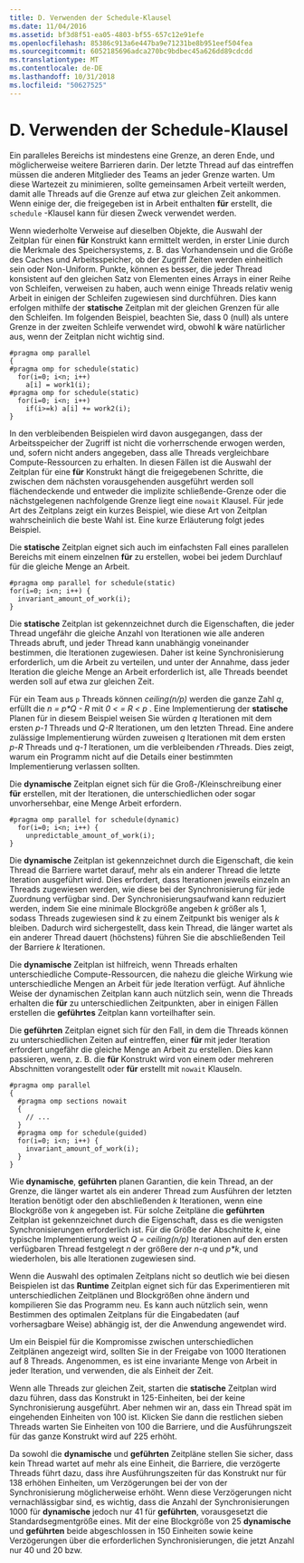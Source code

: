 ```yaml
---
title: D. Verwenden der Schedule-Klausel
ms.date: 11/04/2016
ms.assetid: bf3d8f51-ea05-4803-bf55-657c12e91efe
ms.openlocfilehash: 85386c913a6e447ba9e71231be8b951eef504fea
ms.sourcegitcommit: 6052185696adca270bc9bdbec45a626dd89cdcdd
ms.translationtype: MT
ms.contentlocale: de-DE
ms.lasthandoff: 10/31/2018
ms.locfileid: "50627525"
---
```

# <a name="d-using-the-schedule-clause"></a>D. Verwenden der Schedule-Klausel

Ein paralleles Bereichs ist mindestens eine Grenze, an deren Ende, und möglicherweise weitere Barrieren darin. Der letzte Thread auf das eintreffen müssen die anderen Mitglieder des Teams an jeder Grenze warten. Um diese Wartezeit zu minimieren, sollte gemeinsamen Arbeit verteilt werden, damit alle Threads auf die Grenze auf etwa zur gleichen Zeit ankommen. Wenn einige der, die freigegeben ist in Arbeit enthalten **für** erstellt, die `schedule` -Klausel kann für diesen Zweck verwendet werden.

Wenn wiederholte Verweise auf dieselben Objekte, die Auswahl der Zeitplan für einen **für** Konstrukt kann ermittelt werden, in erster Linie durch die Merkmale des Speichersystems, z. B. das Vorhandensein und die Größe des Caches und Arbeitsspeicher, ob der Zugriff Zeiten werden einheitlich sein oder Non-Uniform. Punkte, können es besser, die jeder Thread konsistent auf den gleichen Satz von Elementen eines Arrays in einer Reihe von Schleifen, verweisen zu haben, auch wenn einige Threads relativ wenig Arbeit in einigen der Schleifen zugewiesen sind durchführen. Dies kann erfolgen mithilfe der **statische** Zeitplan mit der gleichen Grenzen für alle den Schleifen. Im folgenden Beispiel, beachten Sie, dass 0 (null) als untere Grenze in der zweiten Schleife verwendet wird, obwohl **k** wäre natürlicher aus, wenn der Zeitplan nicht wichtig sind.

```
#pragma omp parallel
{
#pragma omp for schedule(static)
  for(i=0; i<n; i++)
    a[i] = work1(i);
#pragma omp for schedule(static)
  for(i=0; i<n; i++)
    if(i>=k) a[i] += work2(i);
}
```

In den verbleibenden Beispielen wird davon ausgegangen, dass der Arbeitsspeicher der Zugriff ist nicht die vorherrschende erwogen werden, und, sofern nicht anders angegeben, dass alle Threads vergleichbare Compute-Ressourcen zu erhalten. In diesen Fällen ist die Auswahl der Zeitplan für eine **für** Konstrukt hängt die freigegebenen Schritte, die zwischen dem nächsten vorausgehenden ausgeführt werden soll flächendeckende und entweder die implizite schließende-Grenze oder die nächstgelegenen nachfolgende Grenze liegt eine `nowait` Klausel. Für jede Art des Zeitplans zeigt ein kurzes Beispiel, wie diese Art von Zeitplan wahrscheinlich die beste Wahl ist. Eine kurze Erläuterung folgt jedes Beispiel.

Die **statische** Zeitplan eignet sich auch im einfachsten Fall eines parallelen Bereichs mit einem einzelnen **für** zu erstellen, wobei bei jedem Durchlauf für die gleiche Menge an Arbeit.

```
#pragma omp parallel for schedule(static)
for(i=0; i<n; i++) {
  invariant_amount_of_work(i);
}
```

Die **statische** Zeitplan ist gekennzeichnet durch die Eigenschaften, die jeder Thread ungefähr die gleiche Anzahl von Iterationen wie alle anderen Threads abruft, und jeder Thread kann unabhängig voneinander bestimmen, die Iterationen zugewiesen. Daher ist keine Synchronisierung erforderlich, um die Arbeit zu verteilen, und unter der Annahme, dass jeder Iteration die gleiche Menge an Arbeit erforderlich ist, alle Threads beendet werden soll auf etwa zur gleichen Zeit.

Für ein Team aus `p` Threads können *ceiling(n/p)* werden die ganze Zahl *q*, erfüllt die *n = p\*Q - R* mit *0 < = R < p* . Eine Implementierung der **statische** Planen für in diesem Beispiel weisen Sie würden *q* Iterationen mit dem ersten *p-1* Threads und *Q-R* Iterationen, um den letzten Thread.  Eine andere zulässige Implementierung würden zuweisen *q* Iterationen mit dem ersten *p-R* Threads und *q-1* Iterationen, um die verbleibenden *r*Threads. Dies zeigt, warum ein Programm nicht auf die Details einer bestimmten Implementierung verlassen sollten.

Die **dynamische** Zeitplan eignet sich für die Groß-/Kleinschreibung einer **für** erstellen, mit der Iterationen, die unterschiedlichen oder sogar unvorhersehbar, eine Menge Arbeit erfordern.

```
#pragma omp parallel for schedule(dynamic)
  for(i=0; i<n; i++) {
    unpredictable_amount_of_work(i);
}
```

Die **dynamische** Zeitplan ist gekennzeichnet durch die Eigenschaft, die kein Thread die Barriere wartet darauf, mehr als ein anderer Thread die letzte Iteration ausgeführt wird. Dies erfordert, dass Iterationen jeweils einzeln an Threads zugewiesen werden, wie diese bei der Synchronisierung für jede Zuordnung verfügbar sind. Der Synchronisierungsaufwand kann reduziert werden, indem Sie eine minimale Blockgröße angeben *k* größer als 1, sodass Threads zugewiesen sind *k* zu einem Zeitpunkt bis weniger als *k* bleiben. Dadurch wird sichergestellt, dass kein Thread, die länger wartet als ein anderer Thread dauert (höchstens) führen Sie die abschließenden Teil der Barriere *k* Iterationen.

Die **dynamische** Zeitplan ist hilfreich, wenn Threads erhalten unterschiedliche Compute-Ressourcen, die nahezu die gleiche Wirkung wie unterschiedliche Mengen an Arbeit für jede Iteration verfügt. Auf ähnliche Weise der dynamischen Zeitplan kann auch nützlich sein, wenn die Threads erhalten die **für** zu unterschiedlichen Zeitpunkten, aber in einigen Fällen erstellen die **geführtes** Zeitplan kann vorteilhafter sein.

Die **geführten** Zeitplan eignet sich für den Fall, in dem die Threads können zu unterschiedlichen Zeiten auf eintreffen, einer **für** mit jeder Iteration erfordert ungefähr die gleiche Menge an Arbeit zu erstellen. Dies kann passieren, wenn, z. B. die **für** Konstrukt wird von einem oder mehreren Abschnitten vorangestellt oder **für** erstellt mit `nowait` Klauseln.

```
#pragma omp parallel
{
  #pragma omp sections nowait
  {
    // ...
  }
  #pragma omp for schedule(guided)
  for(i=0; i<n; i++) {
    invariant_amount_of_work(i);
  }
}
```

Wie **dynamische**, **geführten** planen Garantien, die kein Thread, an der Grenze, die länger wartet als ein anderer Thread zum Ausführen der letzten Iteration benötigt oder den abschließenden *k* Iterationen, wenn eine Blockgröße von *k* angegeben ist. Für solche Zeitpläne die **geführten** Zeitplan ist gekennzeichnet durch die Eigenschaft, dass es die wenigsten Synchronisierungen erforderlich ist. Für die Größe der Abschnitte *k*, eine typische Implementierung weist *Q = ceiling(n/p)* Iterationen auf den ersten verfügbaren Thread festgelegt *n* der größere der *n-q* und *p\*k*, und wiederholen, bis alle Iterationen zugewiesen sind.

Wenn die Auswahl des optimalen Zeitplans nicht so deutlich wie bei diesen Beispielen ist das **Runtime** Zeitplan eignet sich für das Experimentieren mit unterschiedlichen Zeitplänen und Blockgrößen ohne ändern und kompilieren Sie das Programm neu. Es kann auch nützlich sein, wenn Bestimmen des optimalen Zeitplans für die Eingabedaten (auf vorhersagbare Weise) abhängig ist, der die Anwendung angewendet wird.

Um ein Beispiel für die Kompromisse zwischen unterschiedlichen Zeitplänen angezeigt wird, sollten Sie in der Freigabe von 1000 Iterationen auf 8 Threads. Angenommen, es ist eine invariante Menge von Arbeit in jeder Iteration, und verwenden, die als Einheit der Zeit.

Wenn alle Threads zur gleichen Zeit, starten die **statische** Zeitplan wird dazu führen, dass das Konstrukt in 125-Einheiten, bei der keine Synchronisierung ausgeführt. Aber nehmen wir an, dass ein Thread spät im eingehenden Einheiten von 100 ist. Klicken Sie dann die restlichen sieben Threads warten Sie Einheiten von 100 die Barriere, und die Ausführungszeit für das ganze Konstrukt wird auf 225 erhöht.

Da sowohl die **dynamische** und **geführten** Zeitpläne stellen Sie sicher, dass kein Thread wartet auf mehr als eine Einheit, die Barriere, die verzögerte Threads führt dazu, dass ihre Ausführungszeiten für das Konstrukt nur für 138 erhöhen Einheiten, um Verzögerungen bei der von der Synchronisierung möglicherweise erhöht. Wenn diese Verzögerungen nicht vernachlässigbar sind, es wichtig, dass die Anzahl der Synchronisierungen 1000 für **dynamische** jedoch nur 41 für **geführten**, vorausgesetzt die Standardsegmentgröße eines. Mit der eine Blockgröße von 25 **dynamische** und **geführten** beide abgeschlossen in 150 Einheiten sowie keine Verzögerungen über die erforderlichen Synchronisierungen, die jetzt Anzahl nur 40 und 20 bzw.